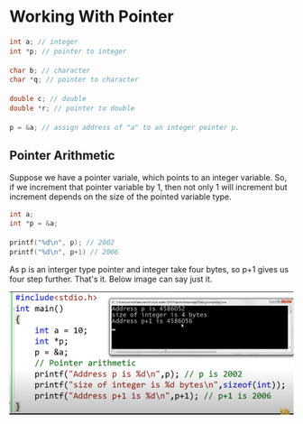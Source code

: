 # Working With Pointer

```cpp
int a; // integer
int *p; // pointer to integer

char b; // character
char *q; // pointer to character

double c; // double
double *r; // pointer to double

p = &a; // assign address of "a" to an integer pointer p.
```

## Pointer Arithmetic

Suppose we have a pointer variale, which points to an integer variable. So, if we increment that pointer variable by 1, then not only 1 will increment but increment depends on the size of the pointed variable type.

```cpp
int a;
int *p = &a;

printf("%d\n", p); // 2002
printf("%d\n", p+1) // 2006
```

As p is an interger type pointer and integer take four bytes, so p+1 gives us four step further. That's it. Below image can say just it.

![Pointer-03](../../images/ptr3.png?raw=true "Pointer Arithmetic")
